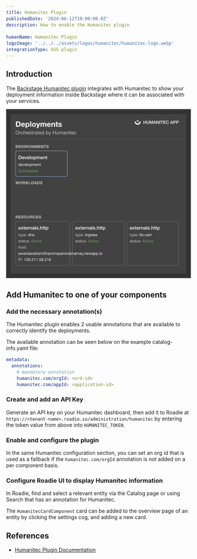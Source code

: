 ```yaml
---
title: Humanitec Plugin
publishedDate: '2024-06-12T10:00:00.0Z'
description: How to enable the Humanitec plugin

humanName: Humanitec Plugin
logoImage: '../../../assets/logos/humanitec/humanitec-logo.webp'
integrationType: OSS plugin
---
```


## Introduction

The [Backstage Humanitec plugin](https://github.com/humanitec/humanitec-backstage-plugins/tree/main/plugins/humanitec) integrates with Humanitec to show your deployment information inside Backstage where it can be associated with your services.

![humanitec.png](humanitec.png)

## Add Humanitec to one of your components

### Add the necessary annotation(s)

The Humanitec plugin enables 2 usable annotations that are available to correctly identify the deployments.

The available annotation can be seen below on the example catalog-info.yaml file:
```yaml
metadata:
  annotations:
    # mandatory annotation
    humanitec.com/orgId: <ord-id>
    humanitec.com/appId: <application-id>
```

### Create and add an API Key

Generate an API key on your Humanitec dashboard, then add it to Roadie at `https://<tenant-name>.roadie.so/administration/humanitec` by entering the token value from above into `HUMANITEC_TOKEN`.

### Enable and configure the plugin

In the same Humanitec configuration section, you can set an org id that is used as a fallback if the `humanitec.com/orgId` annotation is not added on a per component basis.

### Configure Roadie UI to display Humanitec information

In Roadie, find and select a relevant entity via the Catalog page or using Search that has an annotation for Humanitec.

The `HumanitecCardComponent` card can be added to the overview page of an entity by clicking the settings cog, and adding a new card.

## References

- [Humanitec Plugin Documentation](https://github.com/humanitec/humanitec-backstage-plugins/tree/main/plugins/humanitec)

